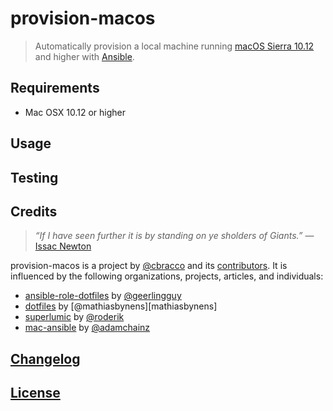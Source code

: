 # provision-macos

> Automatically provision a local machine running [macOS Sierra 10.12][macos-sierra] and higher with [Ansible][ansible].

## Requirements

- Mac OSX 10.12 or higher

## Usage

## Testing

## Credits

> *“If I have seen further it is by standing on ye sholders of Giants.”*
> &mdash; [Issac Newton][issac-newton-quote]

provision-macos is a project by [@cbracco][cbracco] and its [contributors][contributors]. It is influenced by the following organizations, projects, articles, and individuals:

- [ansible-role-dotfiles][ansible-role-dotfiles] by [@geerlingguy][geerlingguy]
- [dotfiles][dotfiles-mathiasbynens] by [@mathiasbynens][mathiasbynens]
- [superlumic][superlumic] by [@roderik][roderik]
- [mac-ansible][mac-ansible] by [@adamchainz][adamchainz]

## [Changelog](CHANGELOG.md)

## [License](LICENSE)

[adamchainz]: https://github.com/adamchainz
[ansible]: https://www.ansible.com
[ansible-role-dotfiles]: https://github.com/geerlingguy/ansible-role-dotfiles
[cbracco]: https://chrisbracco.com
[contributors]: https://github.com/cbracco/provision-localhost/graphs/contributors
[dotfiles-mathiasbynens]: https://github.com/mathiasbynens/dotfiles
[issac-newton-quote]: https://en.wikipedia.org/wiki/Standing_on_the_shoulders_of_giants
[geerlingguy]: https://github.com/geerlingguy
[mac-ansible]: https://github.com/adamchainz/mac-ansible
[macos-sierra]: https://en.wikipedia.org/wiki/MacOS_Sierra
[roderik]: https://github.com/roderik
[superlumic]: https://github.com/superlumic/superlumic
